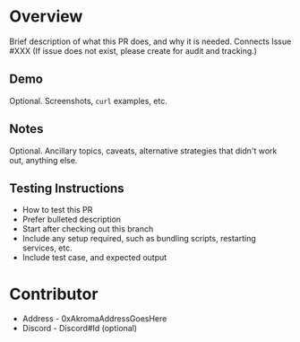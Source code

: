# Overview
Brief description of what this PR does, and why it is needed.
Connects Issue #XXX (If issue does not exist, please create for audit and tracking.)
## Demo
Optional. Screenshots, `curl` examples, etc.
## Notes
Optional. Ancillary topics, caveats, alternative strategies that didn't work out, anything else.
## Testing Instructions
 * How to test this PR
 * Prefer bulleted description
 * Start after checking out this branch
 * Include any setup required, such as bundling scripts, restarting services, etc.
 * Include test case, and expected output
# Contributor
 * Address - 0xAkromaAddressGoesHere
 * Discord - Discord#Id (optional)
